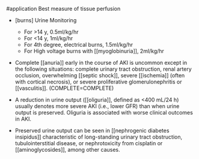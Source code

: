 #application
	Best measure of tissue perfusion

- [burns] Urine Monitoring
	- For >14 y, 0.5ml/kg/hr
	- For <14 y, 1ml/kg/hr
	- For 4th degree, electrical burns, 1.5ml/kg/hr
	- For High voltage burns with [[myoglobinuria]], 2ml/kg/hr

- Complete [[anuria]] early in the course of AKI is uncommon except in the following situations: complete urinary tract obstruction, renal artery occlusion, overwhelming [[septic shock]], severe [[ischemia]] (often with cortical necrosis), or severe proliferative glomerulonephritis or [[vasculitis]].
(COMPLETE=COMPLETE)

- A reduction in urine output ([[oliguria]], defined as <400 mL/24 h) usually denotes more severe AKI (i.e., lower GFR) than when urine output is preserved. Oliguria is associated with worse clinical outcomes in AKI.

- Preserved urine output can be seen in [[nephrogenic diabetes insipidus]] characteristic of long-standing urinary tract obstruction, tubulointerstitial disease, or nephrotoxicity from cisplatin or [[aminoglycosides]], among other causes.



